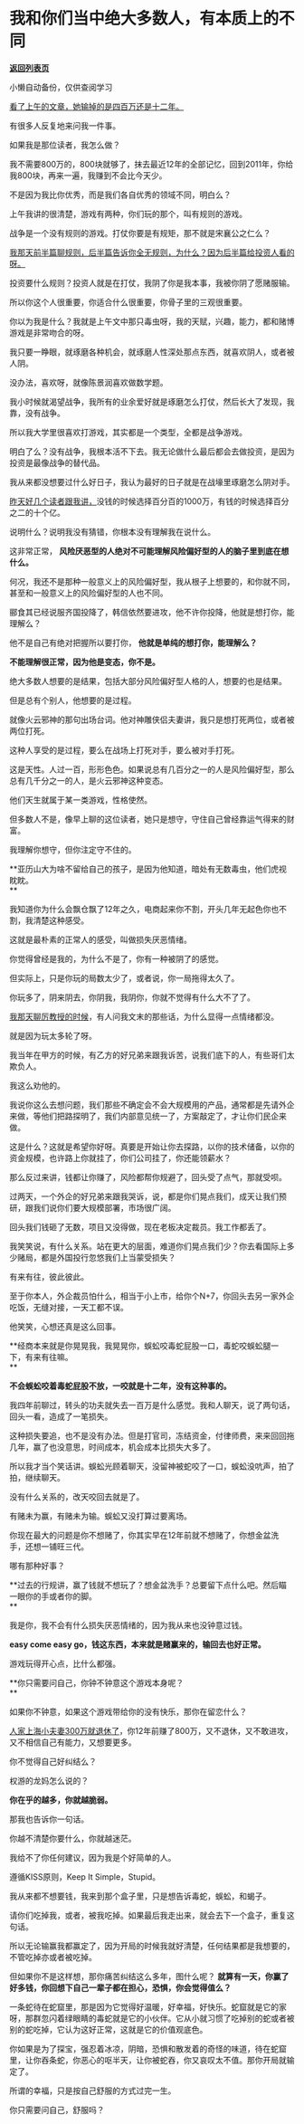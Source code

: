 # 我和你们当中绝大多数人，有本质上的不同

[**返回列表页**](/gzh/记忆承载3)

小懒自动备份，仅供查阅学习

[看了上午的文章，她输掉的是四百万还是十二年。](http://mp.weixin.qq.com/s?__biz=MzU0MjYwNDU2Mw==&mid=2247510037&idx=1&sn=6ded9d663af0f340fbc4631900f6ca5a&chksm=fb1ac469cc6d4d7f0f9dc7309c06995f5f2c6d4f9898de1f47d408eac43502245cf58b28d471&scene=21#wechat_redirect)

有很多人反复地来问我一件事。  

如果我是那位读者，我怎么做？  

我不需要800万的，800块就够了，抹去最近12年的全部记忆，回到2011年，你给我800块，再来一遍，我赚到不会比今天少。

不是因为我比你优秀，而是我们各自优秀的领域不同，明白么？

上午我讲的很清楚，游戏有两种，你们玩的那个，叫有规则的游戏。  

战争是一个没有规则的游戏。打仗你要是有规矩，那不就是宋襄公之仁么？

[我那天前半篇聊规则，后半篇告诉你全无规则，为什么？因为后半篇给投资人看的呀。  
](http://mp.weixin.qq.com/s?__biz=MzU3NDc5Nzc0NQ==&mid=2247523035&idx=1&sn=502fe7a5097227a8718b2a4f7995766f&chksm=fd2e3805ca59b1133870fe3c9f663a57eaf70b3fabab7f9f012857293e088ad4a125f074721c&scene=21#wechat_redirect)

投资要什么规则？投资人就是在打仗，我阴了你是我本事，我被你阴了愿赌服输。  

所以你这个人很重要，你适合什么很重要，你骨子里的三观很重要。

你以为我是什么？我就是上午文中那只毒虫呀，我的天赋，兴趣，能力，都和赌博游戏是非常吻合的呀。

我只要一睁眼，就琢磨各种机会，就琢磨人性深处那点东西，就喜欢阴人，或者被人阴。

没办法，喜欢呀，就像陈景润喜欢做数学题。

我小时候就渴望战争，我所有的业余爱好就是琢磨怎么打仗，然后长大了发现，我靠，没有战争。  

所以我大学里很喜欢打游戏，其实都是一个类型，全都是战争游戏。  

明白了么？没有战争，我根本活不下去。我无论做什么最后都会去做投资，是因为投资是最像战争的替代品。  

我从来都没想要过什么好日子，我认为最好的日子就是在战壕里琢磨怎么阴对手。

[昨天好几个读者跟我讲，](http://mp.weixin.qq.com/s?__biz=MzU3NDc5Nzc0NQ==&mid=2247523080&idx=1&sn=8fd376721bc1f6b6c40f477a07e0f5c8&chksm=fd2e39d6ca59b0c00879949da7b53e06ca8e88e8ecf3f54a52d807a7a95a371ddf3d1e964df2&scene=21#wechat_redirect)没钱的时候选择百分百的1000万，有钱的时候选择百分之二的十个亿。  

说明什么？说明我没有猜错，你根本没有理解我在说什么。  

这非常正常， **风险厌恶型的人绝对不可能理解风险偏好型的人的脑子里到底在想什么。**

何况，我还不是那种一般意义上的风险偏好型，我从根子上想要的，和你就不同，甚至和一般意义上的风险偏好型的人也不同。  

郦食其已经说服齐国投降了，韩信依然要进攻，他不许你投降，他就是想打你，能理解么？

他不是自己有绝对把握所以要打你， **他就是单纯的想打你，能理解么？**

 **不能理解很正常，因为他是变态，你不是。**

绝大多数人想要的是结果，包括大部分风险偏好型人格的人，想要的也是结果。  

但是总有个别人，他想要的是过程。

就像火云邪神的那句出场台词。他对神雕侠侣夫妻讲，我只是想打死两位，或者被两位打死。  

这种人享受的是过程，要么在战场上打死对手，要么被对手打死。

这是天性。人过一百，形形色色。如果说总有几百分之一的人是风险偏好型，那么总有几千分之一的人，是火云邪神这种变态。  

他们天生就属于某一类游戏，性格使然。  

但多数人不是，像早上聊的这位读者，她只是想守，守住自己曾经靠运气得来的财富。

我理解你想守，但你注定守不住的。  

 **亚历山大为啥不留给自己的孩子，是因为他知道，暗处有无数毒虫，他们虎视眈眈。  
**

我知道你为什么会飘仓飘了12年之久，电商起来你不割，开头几年无起色你也不割，我清楚这种感受。  

这就是最朴素的正常人的感受，叫做损失厌恶情绪。

你觉得曾经是我的，为什么不是了，你有一种被阴了的感觉。  

但实际上，只是你玩的局数太少了，或者说，你一局拖得太久了。  

你玩多了，阴来阴去，你阴我，我阴你，你就不觉得有什么大不了了。

[我那天聊厉教授的时候](http://mp.weixin.qq.com/s?__biz=MzU0MjYwNDU2Mw==&mid=2247510019&idx=1&sn=d1ac83828f2b38206cdb229c5e347709&chksm=fb1ac47fcc6d4d6988e64639a02ef387ca8c3192339fc307813bfe9d3173758344bd3d5f96ca&scene=21#wechat_redirect)，有人问我文末的那些话，为什么显得一点情绪都没。  

就是因为玩太多轮了呀。  

我当年在甲方的时候，有乙方的好兄弟来跟我诉苦，说我们底下的人，有些哥们太欺负人。  

我这么劝他的。  

我说你这么去想问题，我们那些不确定会不会大规模用的产品，通常都是先请外企来做，等他们把路探明了，我们内部意见统一了，方案敲定了，才让你们民企来做。  

这是什么？这就是希望你好呀。真要是开始让你去探路，以你的技术储备，以你的资金规模，也许路上你就挂了，你们公司挂了，你还能领薪水？  

那么反过来讲，钱都让你赚了，风险都帮你规避了，回头受了点气，那就受呗。  

过两天，一个外企的好兄弟来跟我哭诉，说，都是你们晃点我们，成天让我们预研，跟我们说你们要大规模部署，市场很广阔。  

回头我们钱砸了无数，项目又没得做，现在老板决定裁员。我工作都丢了。

我笑笑说，有什么关系。站在更大的层面，难道你们晃点我们少？你去看国际上多少赌局，都是外国投行忽悠我们上当蒙受损失？

有来有往，彼此彼此。  

至于你本人，外企裁员怕什么，相当于小上市，给你个N+7，你回头去另一家外企吃饭，无缝对接，一天工都不误。

他笑笑，心想还真是这么回事。

 **经商本来就是你晃晃我，我晃晃你，蜈蚣咬毒蛇屁股一口，毒蛇咬蜈蚣腿一下，有来有往嘛。  
**

 **不会蜈蚣咬着毒蛇屁股不放，一咬就是十二年，没有这种事的。**

我四年前聊过，转头的功夫就失去一百万是什么感觉。我和人聊天，说了两句话，回头一看，造成了一笔损失。

这种损失要追，也不是没有办法。但是打官司，冻结资金，付律师费，来来回回拖几年，赢了也没意思，时间成本，机会成本比损失大多了。  

所以我才当个笑话讲。蜈蚣光顾着聊天，没留神被蛇咬了一口，蜈蚣没吭声，拍了拍，继续聊天。  

没有什么关系的，改天咬回去就是了。  

有赌未为赢，有赌未为输。蜈蚣又没打算过要离场。  

你现在最大的问题是你不想赌了，你其实早在12年前就不想赌了，你想金盆洗手，还想一铺旺三代。  

哪有那种好事？

 **过去的行规讲，赢了钱就不想玩了？想金盆洗手？总要留下点什么吧。然后瞄一眼你的手或者你的脚。  
**

我是你，我不会有什么损失厌恶情绪的，因为我从来也没钟意过钱。  

 **easy come easy go，钱这东西，本来就是赌赢来的，输回去也好正常。**

游戏玩得开心点，比什么都强。

 **你只需要问自己，你钟不钟意这个游戏本身呢？  
**

如果你不钟意，如果这个游戏带给你的没有快乐，那你在留恋什么？  

[人家上海小夫妻300万就退休了](http://mp.weixin.qq.com/s?__biz=MzU0MjYwNDU2Mw==&mid=2247510010&idx=1&sn=ad17d78f6c1e7a4dfd53be63c2b06671&chksm=fb1acb86cc6d42902def399c09027f2230a31e77a5a2bc24a06247bcc67f996ab7bc56ea6162&scene=21#wechat_redirect)，你12年前赚了800万，又不退休，又不敢进攻，又不相信自己有能力，又想要更多。

你不觉得自己好纠结么？

权游的龙妈怎么说的？

 **你在乎的越多，你就越脆弱。**

那我也告诉你一句话。  

你越不清楚你要什么，你就越迷茫。  

我给不了你任何建议，因为我是个好简单的人。  

遵循KISS原则，Keep It Simple，Stupid。

我从来都不想要钱，我来到那个盒子里，只是想告诉毒蛇，蜈蚣，和蝎子。

请你们吃掉我，或者，被我吃掉。如果最后我走出来，就会去下一个盒子，重复这句话。

所以无论输赢我都赢定了，因为开局的时候我就好清楚，任何结果都是我想要的，不管吃掉亦或者被吃掉。

但如果你不是这样想，那你痛苦纠结这么多年，图什么呢？ **就算有一天，你赢了好多钱，你回想下自己一辈子都在担心，恐惧，你会觉得值么？**  

一条蛇待在蛇窟里，那是因为它觉得好温暖，好幸福，好快乐。蛇窟就是它的家呀，那群忽闪着绿眼睛的毒蛇就是它的小伙伴。它从小就习惯了吃掉别的蛇或者被别的蛇吃掉，它认为这好正常，这就是它的价值观底色。

你如果是为了探宝，强忍着冰凉，阴暗，恐惧和散发着的奇怪的味道，待在蛇窟里，让你吞条蛇，你恶心的呕半天，让你被蛇吞，你又哀叹太不值。那你开局就输定了。  

所谓的幸福，只是按自己舒服的方式过完一生。

你只需要问自己，舒服吗？

